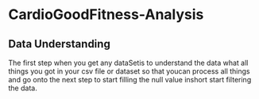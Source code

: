 # CardioGoodFitness-Analysis

<h2> Data Understanding</h2>
The first step when you get any dataSetis to understand the data what all things you got in your csv file or dataset so that youcan process all things and go onto the next step to start filling the null value inshort start filtering the data.
